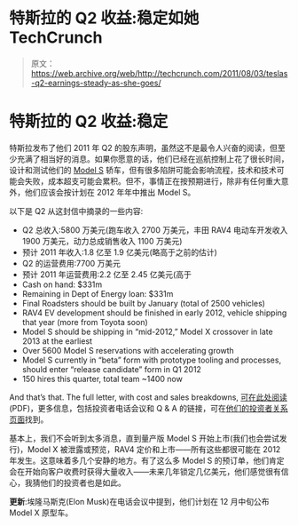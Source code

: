 # 特斯拉的 Q2 收益:稳定如她 TechCrunch

> 原文：<https://web.archive.org/web/http://techcrunch.com/2011/08/03/teslas-q2-earnings-steady-as-she-goes/>

# 特斯拉的 Q2 收益:稳定

特斯拉发布了他们 2011 年 Q2 的股东声明，虽然这不是最令人兴奋的阅读，但至少充满了相当好的消息。如果你愿意的话，他们已经在巡航控制上花了很长时间，设计和测试他们的 [Model S](https://web.archive.org/web/20230203085929/http://ces.crunchgear.com/2011/01/gallery-teslas-model-s-at-ces/) 轿车，但有很多陷阱可能会影响流程，技术和技术可能会失败，成本超支可能会累积。但不，事情正在按预期进行，除非有任何重大意外，他们应该会按计划在 2012 年年中推出 Model S。

以下是 Q2 从这封信中摘录的一些内容:

*   Q2 总收入:5800 万美元(跑车收入 2700 万美元，丰田 RAV4 电动车开发收入 1900 万美元，动力总成销售收入 1100 万美元)
*   预计 2011 年收入:1.8 亿至 1.9 亿美元(略高于之前的估计)
*   Q2 的运营费用:7700 万美元
*   预计 2011 年运营费用:2.2 亿至 2.45 亿美元(高于
*   Cash on hand: $331m
*   Remaining in Dept of Energy loan: $331m
*   Final Roadsters should be built by January (total of 2500 vehicles)
*   RAV4 EV development should be finished in early 2012, vehicle shipping that year (more from Toyota soon)
*   Model S should be shipping in “mid-2012,” Model X crossover in late 2013 at the earliest
*   Over 5600 Model S reservations with accelerating growth
*   Model S currently in “beta” form with prototype tooling and processes, should enter “release candidate” form in Q1 2012
*   150 hires this quarter, total team ~1400 now

And that’s that. The full letter, with cost and sales breakdowns, [可在此处阅读](https://web.archive.org/web/20230203085929/http://ir.teslamotors.com/common/download/download.cfm?companyid=ABEA-4CW8X0&fileid=488699&filekey=8d92fbe4-2683-4232-b7b9-22b5f1716370&filename=Q2%202011%20Shareholder%20Letter%20-%20Final.pdf) (PDF)，更多信息，包括投资者电话会议和 Q & A 的链接，可在[他们的投资者关系页面](https://web.archive.org/web/20230203085929/http://ir.teslamotors.com/)找到。

基本上，我们不会听到太多消息，直到量产版 Model S 开始上市(我们也会尝试发行)，Model X 被泄露或预览，RAV4 定价和上市——所有这些都很可能在 2012 年发生。这意味着多几个安静的地方。有了这么多 Model S 的预订单，他们肯定会在开始向客户收费时获得大量收入——未来几年锁定几亿美元，他们感觉很有信心，我猜他们的投资者也是如此。

**更新**:埃隆马斯克(Elon Musk)在电话会议中提到，他们计划在 12 月中旬公布 Model X 原型车。